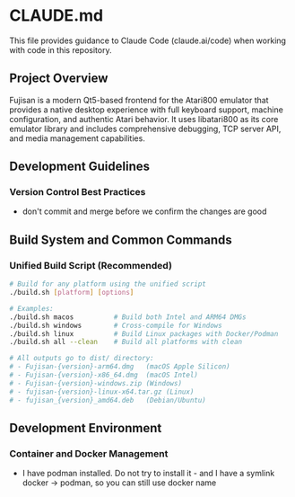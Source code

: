 # CLAUDE.md

This file provides guidance to Claude Code (claude.ai/code) when working with code in this repository.

## Project Overview

Fujisan is a modern Qt5-based frontend for the Atari800 emulator that provides a native desktop experience with full keyboard support, machine configuration, and authentic Atari behavior. It uses libatari800 as its core emulator library and includes comprehensive debugging, TCP server API, and media management capabilities.

## Development Guidelines

### Version Control Best Practices

- don't commit and merge before we confirm the changes are good

## Build System and Common Commands

### Unified Build Script (Recommended)
```bash
# Build for any platform using the unified script
./build.sh [platform] [options]

# Examples:
./build.sh macos          # Build both Intel and ARM64 DMGs
./build.sh windows        # Cross-compile for Windows
./build.sh linux          # Build Linux packages with Docker/Podman
./build.sh all --clean    # Build all platforms with clean

# All outputs go to dist/ directory:
# - Fujisan-{version}-arm64.dmg   (macOS Apple Silicon)
# - Fujisan-{version}-x86_64.dmg  (macOS Intel)  
# - Fujisan-{version}-windows.zip (Windows)
# - fujisan-{version}-linux-x64.tar.gz (Linux)
# - fujisan_{version}_amd64.deb   (Debian/Ubuntu)
```

## Development Environment

### Container and Docker Management

- I have podman installed. Do not try to install it - and I have a symlink docker -> podman, so you can still use docker name
